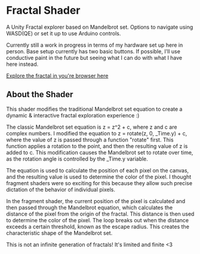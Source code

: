 # Fractal Shader

A Unity Fractal explorer based on Mandelbrot set. Options to navigate using WASD(QE) or set it up to use Arduino controls. 

Currently still a work in progress in terms of my hardware set up here in person. Base setup currently has two basic buttons. If possible, I'll use conductive paint in the future but seeing what I can do with what I have here instead. 

[Explore the fractal in you're browser here](https://web-unity-mandelbrot.vercel.app/)

## About the Shader

This shader modifies the traditional Mandelbrot set equation to create a dynamic & interactive fractal exploration experience :) 

The classic Mandelbrot set equation is z = z^2 + c, where z and c are complex numbers. I modified the equation to z = rotate(z, 0, _Time.y) + c, where the value of z is  passed through a function "rotate" first. This function applies a rotation to the point, and then the resulting value of z is added to c. This modification causes the Mandelbrot set to rotate over time, as the rotation angle is controlled by the _Time.y variable.

The equation is used to calculate the position of each pixel on the canvas, and the resulting value is used to determine the color of the pixel. I thought fragment shaders were so exciting for this because they allow such precise dictation of the behavior of individual pixels. 

In the fragment shader, the current position of the pixel is calculated and then passed through the Mandelbrot equation, which calculates the distance of the pixel from the origin of the fractal. This distance is then used to determine the color of the pixel. The loop breaks out when the distance exceeds a certain threshold, known as the escape radius. This creates the characteristic shape of the Mandelbrot set.

This is not an infinite generation of fractals! It's limited and finite <3 
